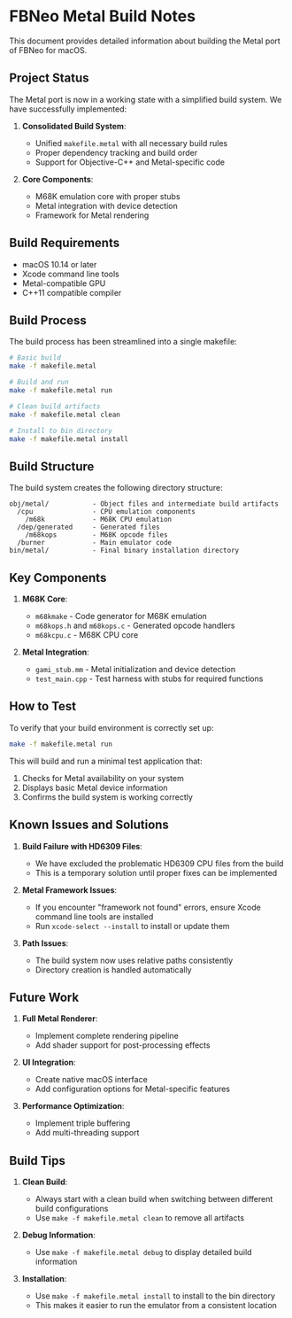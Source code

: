 # FBNeo Metal Build Notes

This document provides detailed information about building the Metal port of FBNeo for macOS.

## Project Status

The Metal port is now in a working state with a simplified build system. We have successfully implemented:

1. **Consolidated Build System**:
   - Unified `makefile.metal` with all necessary build rules
   - Proper dependency tracking and build order
   - Support for Objective-C++ and Metal-specific code

2. **Core Components**:
   - M68K emulation core with proper stubs
   - Metal integration with device detection
   - Framework for Metal rendering

## Build Requirements

- macOS 10.14 or later
- Xcode command line tools
- Metal-compatible GPU
- C++11 compatible compiler

## Build Process

The build process has been streamlined into a single makefile:

```bash
# Basic build
make -f makefile.metal

# Build and run
make -f makefile.metal run

# Clean build artifacts
make -f makefile.metal clean

# Install to bin directory
make -f makefile.metal install
```

## Build Structure

The build system creates the following directory structure:

```
obj/metal/           - Object files and intermediate build artifacts
  /cpu               - CPU emulation components
    /m68k            - M68K CPU emulation
  /dep/generated     - Generated files
    /m68kops         - M68K opcode files
  /burner            - Main emulator code
bin/metal/           - Final binary installation directory
```

## Key Components

1. **M68K Core**:
   - `m68kmake` - Code generator for M68K emulation
   - `m68kops.h` and `m68kops.c` - Generated opcode handlers
   - `m68kcpu.c` - M68K CPU core

2. **Metal Integration**:
   - `gami_stub.mm` - Metal initialization and device detection
   - `test_main.cpp` - Test harness with stubs for required functions

## How to Test

To verify that your build environment is correctly set up:

```bash
make -f makefile.metal run
```

This will build and run a minimal test application that:
1. Checks for Metal availability on your system
2. Displays basic Metal device information
3. Confirms the build system is working correctly

## Known Issues and Solutions

1. **Build Failure with HD6309 Files**:
   - We have excluded the problematic HD6309 CPU files from the build
   - This is a temporary solution until proper fixes can be implemented

2. **Metal Framework Issues**:
   - If you encounter "framework not found" errors, ensure Xcode command line tools are installed
   - Run `xcode-select --install` to install or update them

3. **Path Issues**:
   - The build system now uses relative paths consistently
   - Directory creation is handled automatically

## Future Work

1. **Full Metal Renderer**:
   - Implement complete rendering pipeline
   - Add shader support for post-processing effects

2. **UI Integration**:
   - Create native macOS interface
   - Add configuration options for Metal-specific features

3. **Performance Optimization**:
   - Implement triple buffering
   - Add multi-threading support

## Build Tips

1. **Clean Build**:
   - Always start with a clean build when switching between different build configurations
   - Use `make -f makefile.metal clean` to remove all artifacts

2. **Debug Information**:
   - Use `make -f makefile.metal debug` to display detailed build information

3. **Installation**:
   - Use `make -f makefile.metal install` to install to the bin directory
   - This makes it easier to run the emulator from a consistent location 